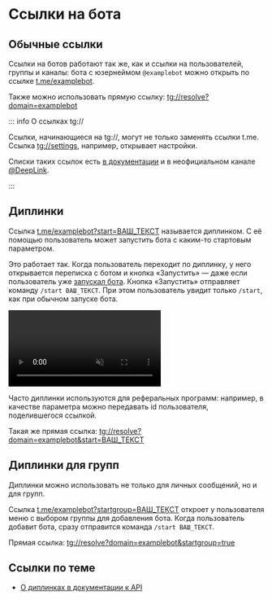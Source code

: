 # Ссылки на бота

## Обычные ссылки

Ссылки на ботов работают так же, как и ссылки на пользователей, группы и каналы:
бота с юзернеймом `@examplebot` можно открыть по ссылке [t.me/examplebot](https://t.me/examplebot).

Также можно использовать прямую ссылку:
[tg://resolve?domain=examplebot](tg://resolve?domain=examplebot)

::: info О ссылках tg://

Ссылки, начинающиеся на tg://, могут не только заменять ссылки t.me.
Ссылка [tg://settings](tg://settings), например, открывает настройки.

Списки таких ссылок есть [в документации](https://core.telegram.org/api/links) и в неофициальном
канале [@DeepLink](https://t.me/deeplink).

:::

## Диплинки

Ссылка [t.me/examplebot?start=ВАШ_ТЕКСТ](https://t.me/examplebot?start=ВАШ_ТЕКСТ) называется диплинком. С её помощью
пользователь может запустить бота с каким-то стартовым параметром.

Это работает так. Когда пользователь переходит по диплинку, у него открывается переписка с ботом и кнопка «Запустить» —
даже если пользователь уже [запускал бота](../chats/pm). Кнопка «Запустить» отправляет команду `/start ВАШ_ТЕКСТ`.
При этом пользователь увидит только `/start`, как при обычном запуске бота.

<video controls loop muted preload="auto">
<source src="./start.webm" type="video/mp4">
</video>

Часто диплинки используются для реферальных программ: например, в качестве параметра можно передавать id пользователя,
поделившегося ссылкой.

Такая же прямая ссылка: [tg://resolve?domain=examplebot&start=ВАШ_ТЕКСТ](tg://resolve?domain=examplebot&start=ВАШ_ТЕКСТ)

## Диплинки для групп

Диплинки можно использовать не только для личных сообщений, но и для групп.

Ссылка [t.me/examplebot?startgroup=ВАШ_ТЕКСТ](https://t.me/examplebot?startgroup=ВАШ_ТЕКСТ) откроет у пользователя меню
с выбором группы для добавления бота. Когда пользователь добавит бота, сразу отправится команда `/start ВАШ_ТЕКСТ`.

Прямая ссылка: [tg://resolve?domain=examplebot&startgroup=true](tg://resolve?domain=examplebot&startgroup=true)

## Ссылки по теме

- [О диплинках в документации к API](https://core.telegram.org/bots/features#deep-linking)
